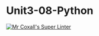 # Unit3-08-Python
[![Mr Coxall's Super Linter](https://github.com/ICS3U-Programming-MinabB/Unit3-08-Python/workflows/Mr%20Coxall's%20Super%20Linter/badge.svg)](https://github.com/ICS3U-Programming-MinabB/Unit3-08-Python/actions/)

